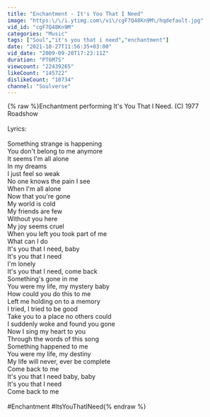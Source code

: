 ```yaml
---
title: "Enchantment - It's You That I Need"
image: "https:\/\/i.ytimg.com\/vi\/cgF7Q48Kn9M\/hqdefault.jpg"
vid_id: "cgF7Q48Kn9M"
categories: "Music"
tags: ["Soul","it's you that i need","enchantment"]
date: "2021-10-27T11:56:35+03:00"
vid_date: "2009-09-20T17:23:11Z"
duration: "PT6M7S"
viewcount: "22439265"
likeCount: "145722"
dislikeCount: "10734"
channel: "Soulverse"
---
```

{% raw %}Enchantment performing It's You That I Need. (C) 1977 Roadshow<br /><br />Lyrics:<br /><br />Something strange is happening<br />You don't belong to me anymore<br />It seems I'm all alone<br />In my dreams<br />I just feel so weak<br />No one knows the pain I see<br />When I'm all alone<br />Now that you're gone<br />My world is cold<br />My friends are few<br />Without you here<br />My joy seems cruel<br />When you left you took part of me<br />What can I do<br />It's you that I need, baby<br />It's you that I need<br />I'm lonely<br />It's you that I need, come back<br />Something's gone in me<br />You were my life, my mystery baby<br />How could you do this to me<br />Left me holding on to a memory<br />I tried, I tried to be good<br />Take you to a place no others could<br />I suddenly woke and found you gone<br />Now I sing my heart to you<br />Through the words of this song<br />Something happened to me<br />You were my life, my destiny<br />My life will never, ever be complete<br />Come back to me<br />It's you that I need baby, baby<br />It's you that I need<br />Come back to me<br /><br />#Enchantment #ItsYouThatINeed{% endraw %}
